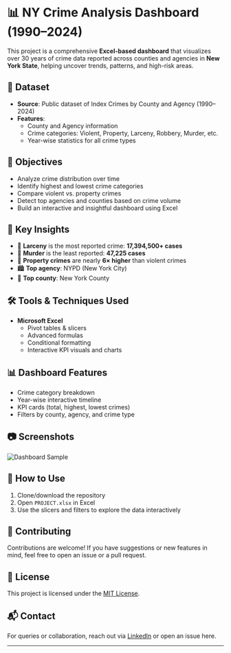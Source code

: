 # 📊 NY Crime Analysis Dashboard (1990–2024)

This project is a comprehensive **Excel-based dashboard** that visualizes over 30 years of crime data reported across counties and agencies in **New York State**, helping uncover trends, patterns, and high-risk areas.

## 📁 Dataset
- **Source**: Public dataset of Index Crimes by County and Agency (1990–2024)
- **Features**:
  - County and Agency information
  - Crime categories: Violent, Property, Larceny, Robbery, Murder, etc.
  - Year-wise statistics for all crime types

## 🎯 Objectives
- Analyze crime distribution over time
- Identify highest and lowest crime categories
- Compare violent vs. property crimes
- Detect top agencies and counties based on crime volume
- Build an interactive and insightful dashboard using Excel

## 📌 Key Insights
- 🔴 **Larceny** is the most reported crime: **17,394,500+ cases**
- 🧊 **Murder** is the least reported: **47,225 cases**
- 🔵 **Property crimes** are nearly **6× higher** than violent crimes
- 🏙️ **Top agency**: NYPD (New York City)
- 📍 **Top county**: New York County

## 🛠 Tools & Techniques Used
- **Microsoft Excel**
  - Pivot tables & slicers
  - Advanced formulas
  - Conditional formatting
  - Interactive KPI visuals and charts

## 📊 Dashboard Features
- Crime category breakdown
- Year-wise interactive timeline
- KPI cards (total, highest, lowest crimes)
- Filters by county, agency, and crime type

## 📷 Screenshots
![Dashboard Sample](path/to/your/dashboard_image.png)

## 🚀 How to Use
1. Clone/download the repository
2. Open `PROJECT.xlsx` in Excel
3. Use the slicers and filters to explore the data interactively

## 🤝 Contributing
Contributions are welcome! If you have suggestions or new features in mind, feel free to open an issue or a pull request.

## 📄 License
This project is licensed under the [MIT License](LICENSE).

## 📬 Contact
For queries or collaboration, reach out via [LinkedIn](https://www.linkedin.com/in/your-profile/) or open an issue here.

---

